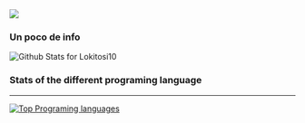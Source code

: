 
<img src="https://storage.googleapis.com/gweb-uniblog-publish-prod/original_images/Dino_non-birthday_version.gif">

### Un poco de info

![Github Stats for Lokitosi10](https://github-readme-stats.vercel.app/api?username=Lokitosi10&show_icons=true&hide_border=true&title_color=6CA0FF&icon_color=6CA0FF&bg_color=ffffff5&text_color=6CA0FF)

### Stats of the different programing language
--------------
[![Top Programing languages](https://github-readme-stats.vercel.app/api/top-langs/?username=Lokitosi10&layout=compacttitle_color=6CA0FF&icon_color=6CA0FF&bg_color=ffffff&text_color=6CA0FF)](https://github.com/anuraghazra/github-readme-stats)

